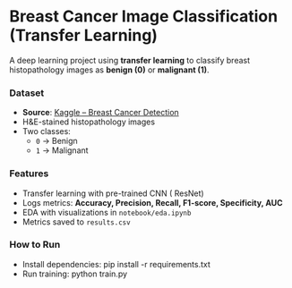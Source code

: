 # Breast Cancer Image Classification (Transfer Learning)

A deep learning project using **transfer learning** to classify breast histopathology images as **benign (0)** or **malignant (1)**.


### Dataset

- **Source**: [Kaggle – Breast Cancer Detection](https://www.kaggle.com/datasets/hayder17/breast-cancer-detection?resource=download)
- H&E-stained histopathology images
- Two classes:
  - `0` → Benign
  - `1` → Malignant

### Features
- Transfer learning with pre-trained CNN ( ResNet)
- Logs metrics: **Accuracy, Precision, Recall, F1-score, Specificity, AUC**
- EDA with visualizations in `notebook/eda.ipynb`
- Metrics saved to `results.csv`


### How to Run
- Install dependencies: pip install -r requirements.txt
- Run training: python train.py
